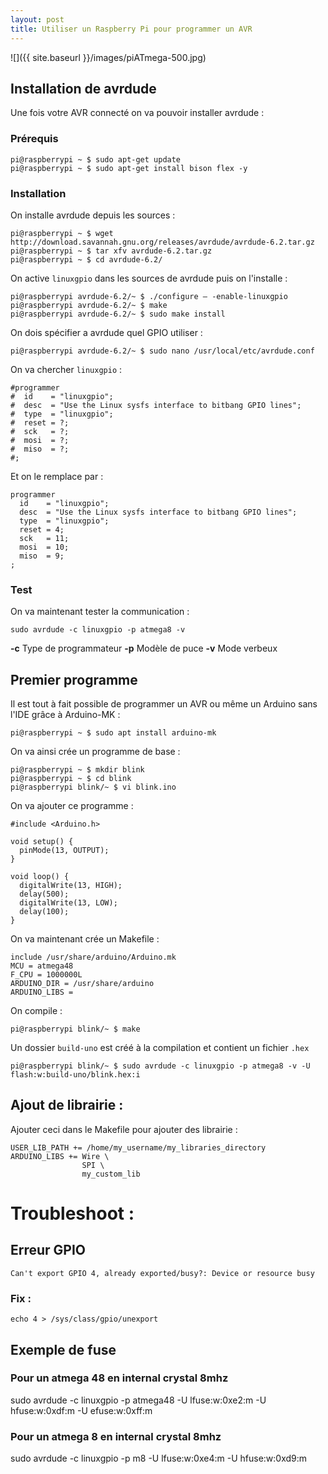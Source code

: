 ```yaml
---
layout: post
title: Utiliser un Raspberry Pi pour programmer un AVR
---
```


![]({{ site.baseurl }}/images/piATmega-500.jpg)

## Installation de avrdude

Une fois votre AVR connecté on va pouvoir installer avrdude : 

### Prérequis 

```
pi@raspberrypi ~ $ sudo apt-get update
pi@raspberrypi ~ $ sudo apt-get install bison flex -y
```

### Installation 
On installe avrdude depuis les sources :

```
pi@raspberrypi ~ $ wget http://download.savannah.gnu.org/releases/avrdude/avrdude-6.2.tar.gz
pi@raspberrypi ~ $ tar xfv avrdude-6.2.tar.gz
pi@raspberrypi ~ $ cd avrdude-6.2/
```

On active `linuxgpio` dans les sources de avrdude puis on l'installe :

```
pi@raspberrypi avrdude-6.2/~ $ ./configure – -enable-linuxgpio
pi@raspberrypi avrdude-6.2/~ $ make
pi@raspberrypi avrdude-6.2/~ $ sudo make install
```

On dois spécifier a avrdude quel GPIO utiliser :

```
pi@raspberrypi avrdude-6.2/~ $ sudo nano /usr/local/etc/avrdude.conf
```

On va chercher `linuxgpio` : 

```
#programmer
#  id    = "linuxgpio";
#  desc  = "Use the Linux sysfs interface to bitbang GPIO lines";
#  type  = "linuxgpio";
#  reset = ?;
#  sck   = ?;
#  mosi  = ?;
#  miso  = ?;
#;
```

Et on le remplace par :

```
programmer
  id    = "linuxgpio";
  desc  = "Use the Linux sysfs interface to bitbang GPIO lines";
  type  = "linuxgpio";
  reset = 4;
  sck   = 11;
  mosi  = 10;
  miso  = 9;
;
```

### Test 
On va maintenant tester la communication : 

```
sudo avrdude -c linuxgpio -p atmega8 -v 
```

**-c** Type de programmateur
**-p** Modèle de puce 
**-v** Mode verbeux 

## Premier programme 

Il est tout à fait possible de programmer un AVR ou même un Arduino sans l'IDE grâce à Arduino-MK :

```
pi@raspberrypi ~ $ sudo apt install arduino-mk
```

On va ainsi crée un programme de base : 

```
pi@raspberrypi ~ $ mkdir blink
pi@raspberrypi ~ $ cd blink
pi@raspberrypi blink/~ $ vi blink.ino
```

On va ajouter ce programme :
```
#include <Arduino.h>

void setup() {
  pinMode(13, OUTPUT);     
}

void loop() {
  digitalWrite(13, HIGH);
  delay(500);
  digitalWrite(13, LOW);
  delay(100);
}
```

On va maintenant crée un Makefile :
```
include /usr/share/arduino/Arduino.mk
MCU = atmega48
F_CPU = 1000000L
ARDUINO_DIR = /usr/share/arduino
ARDUINO_LIBS =
```

On compile :

```
pi@raspberrypi blink/~ $ make
```

Un dossier `build-uno` est créé à la compilation et contient un fichier `.hex`

```
pi@raspberrypi blink/~ $ sudo avrdude -c linuxgpio -p atmega8 -v -U flash:w:build-uno/blink.hex:i
```

## Ajout de librairie : 

Ajouter ceci dans le Makefile pour ajouter des librairie :
```
USER_LIB_PATH += /home/my_username/my_libraries_directory
ARDUINO_LIBS += Wire \
                SPI \
                my_custom_lib
```

# Troubleshoot :

## Erreur GPIO
```
Can't export GPIO 4, already exported/busy?: Device or resource busy
```
### Fix : 
```
echo 4 > /sys/class/gpio/unexport 
```
## Exemple de fuse 

### Pour un atmega 48 en internal crystal 8mhz
sudo avrdude -c linuxgpio -p atmega48 -U lfuse:w:0xe2:m -U hfuse:w:0xdf:m -U efuse:w:0xff:m

### Pour un atmega 8 en internal crystal 8mhz 
sudo avrdude -c linuxgpio -p m8 -U lfuse:w:0xe4:m -U hfuse:w:0xd9:m 
